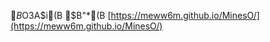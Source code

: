 $B%I%-%e%a%s%H$O$3$A$i(B
$B"*(B [https://meww6m.github.io/MinesO/](https://meww6m.github.io/MinesO/)
